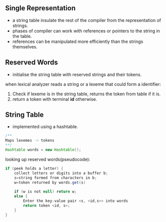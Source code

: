 Single Representation
---
- a string table insulate the rest of the compiler from the representation of strings.
- phases of compiler can work with references or pointers to the string in the table.
- references can be manipulated more efficiently than the strings themselves.

Reserved Words
---
- initialise the string table with reserved strings and their tokens.

when lexical analyzer reads a string or a lexeme that could form a identifier:
1. Check if lexeme is in the string table, returns the token from table if it is.
2. return a token with terminal **id** otherwise.


String Table
---
- implemented using a hashtable.
```java
/**
Maps lexemes -> tokens
**/
Hashtable words = new Hashtable();
```

looking up reserved words(pseudocode):
```java
if (peek holds a letter) {
	collect letters or digits into a buffer b;
	s=string formed from characters in b;
	w=token returned by words.get(s)
	
	if (w is not null) return w;
	else {
		Enter the key-value pair <s, <id,s>> into words
		return token <id, s>;
	}
}
```